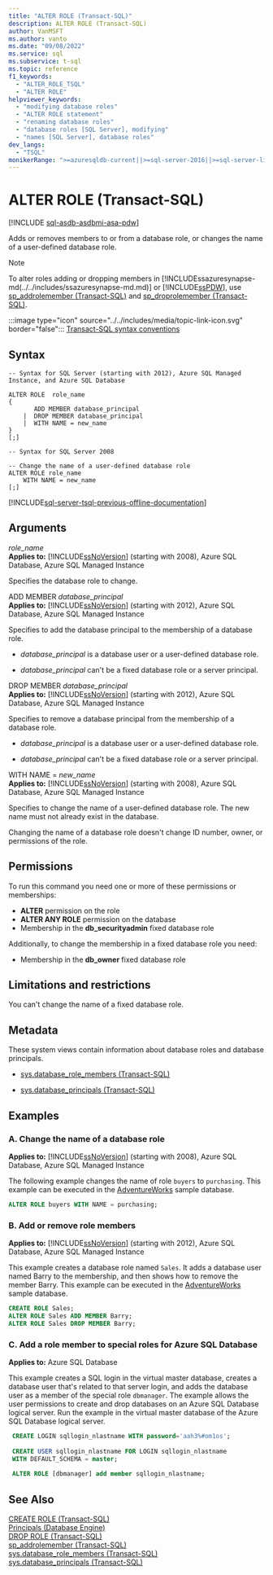 ```yaml
---
title: "ALTER ROLE (Transact-SQL)"
description: ALTER ROLE (Transact-SQL)
author: VanMSFT
ms.author: vanto
ms.date: "09/08/2022"
ms.service: sql
ms.subservice: t-sql
ms.topic: reference
f1_keywords:
  - "ALTER_ROLE_TSQL"
  - "ALTER ROLE"
helpviewer_keywords:
  - "modifying database roles"
  - "ALTER ROLE statement"
  - "renaming database roles"
  - "database roles [SQL Server], modifying"
  - "names [SQL Server], database roles"
dev_langs:
  - "TSQL"
monikerRange: ">=azuresqldb-current||>=sql-server-2016||>=sql-server-linux-2017||=azuresqldb-mi-current"
---
```

# ALTER ROLE (Transact-SQL)
[!INCLUDE [sql-asdb-asdbmi-asa-pdw](../../includes/applies-to-version/sql-asdb-asdbmi.md)]

  Adds or removes members to or from a database role, or changes the name of a user-defined database role.  
  
> [!NOTE]  
>  To alter roles adding or dropping members in [!INCLUDEssazuresynapse-md(../../includes/ssazuresynapse-md.md)] or [!INCLUDE[ssPDW](../../includes/sspdw-md.md)], use [sp_addrolemember &#40;Transact-SQL&#41;](../../relational-databases/system-stored-procedures/sp-addrolemember-transact-sql.md) and [sp_droprolemember &#40;Transact-SQL&#41;](../../relational-databases/system-stored-procedures/sp-droprolemember-transact-sql.md).  
  
 :::image type="icon" source="../../includes/media/topic-link-icon.svg" border="false"::: [Transact-SQL syntax conventions](../../t-sql/language-elements/transact-sql-syntax-conventions-transact-sql.md)  
  
## Syntax  
  
```syntaxsql
-- Syntax for SQL Server (starting with 2012), Azure SQL Managed Instance, and Azure SQL Database  
  
ALTER ROLE  role_name  
{  
       ADD MEMBER database_principal  
    |  DROP MEMBER database_principal  
    |  WITH NAME = new_name  
}  
[;]  
```  
  
 
```syntaxsql
-- Syntax for SQL Server 2008
  
-- Change the name of a user-defined database role  
ALTER ROLE role_name   
    WITH NAME = new_name  
[;]  
```  
  
[!INCLUDE[sql-server-tsql-previous-offline-documentation](../../includes/sql-server-tsql-previous-offline-documentation.md)]

## Arguments
 *role_name*  
 **Applies to:** [!INCLUDE[ssNoVersion](../../includes/ssnoversion-md.md)] (starting with 2008), Azure SQL Database, Azure SQL Managed Instance  
  
 Specifies the database role to change.  
  
 ADD MEMBER *database_principal*  
 **Applies to:** [!INCLUDE[ssNoVersion](../../includes/ssnoversion-md.md)] (starting with 2012), Azure SQL Database, Azure SQL Managed Instance 
  
 Specifies to add the database principal to the membership of a database role.  
  
-   *database_principal* is a database user or a user-defined database role.  
  
-   *database_principal* can't be a fixed database role or a server principal.  
  
DROP MEMBER *database_principal*  
 **Applies to:** [!INCLUDE[ssNoVersion](../../includes/ssnoversion-md.md)] (starting with 2012), Azure SQL Database, Azure SQL Managed Instance  
  
 Specifies to remove a database principal from the membership of a database role.  
  
-   *database_principal* is a database user or a user-defined database role.  
  
-   *database_principal* can't be a fixed database role or a server principal.  
  
WITH NAME = *new_name*  
 **Applies to:** [!INCLUDE[ssNoVersion](../../includes/ssnoversion-md.md)] (starting with 2008), Azure SQL Database, Azure SQL Managed Instance  
  
 Specifies to change the name of a user-defined database role. The new name must not already exist in the database.  
  
 Changing the name of a database role doesn't change ID number, owner, or permissions of the role.  
  
## Permissions  
 To run this command you need one or more of these permissions or memberships:  
  
-   **ALTER** permission on the role  
-   **ALTER ANY ROLE** permission on the database  
-   Membership in the **db_securityadmin** fixed database role  
  
Additionally, to change the membership in a fixed database role you need:  
  
-   Membership in the **db_owner** fixed database role  
  
## Limitations and restrictions  
 You can't change the name of a fixed database role.  
  
## Metadata  
 These system views contain information about database roles and database principals.  
  
-   [sys.database_role_members &#40;Transact-SQL&#41;](../../relational-databases/system-catalog-views/sys-database-role-members-transact-sql.md)  
  
-   [sys.database_principals &#40;Transact-SQL&#41;](../../relational-databases/system-catalog-views/sys-database-principals-transact-sql.md)  
  
## Examples  
  
### A. Change the name of a database role  
 **Applies to:** [!INCLUDE[ssNoVersion](../../includes/ssnoversion-md.md)] (starting with 2008), Azure SQL Database, Azure SQL Managed Instance  
  
 The following example changes the name of role `buyers` to `purchasing`.   This example can be executed in the [AdventureWorks](../../samples/adventureworks-install-configure.md) sample database.
  
```sql  
ALTER ROLE buyers WITH NAME = purchasing;  
```  
  
### B. Add or remove role members  
 **Applies to:** [!INCLUDE[ssNoVersion](../../includes/ssnoversion-md.md)] (starting with 2012), Azure SQL Database, Azure SQL Managed Instance  
  
 This example creates a database role named `Sales`. It adds a database user named Barry to the membership, and then shows how to remove the member Barry.   This example can be executed in the [AdventureWorks](../../samples/adventureworks-install-configure.md) sample database.
  
```sql  
CREATE ROLE Sales;  
ALTER ROLE Sales ADD MEMBER Barry;  
ALTER ROLE Sales DROP MEMBER Barry;  
```  

### C. Add a role member to special roles for Azure SQL Database
 **Applies to:** Azure SQL Database
  
This example creates a SQL login in the virtual master database, creates a database user that's related to that server login, and adds the database user as a member of the special role `dbmanager`. The example allows the user permissions to create and drop databases on an Azure SQL Database logical server. Run the example in the virtual master database of the Azure SQL Database logical server.

  
```sql  
 CREATE LOGIN sqllogin_nlastname WITH password='aah3%#om1os';
    
 CREATE USER sqllogin_nlastname FOR LOGIN sqllogin_nlastname 
 WITH DEFAULT_SCHEMA = master;
    
 ALTER ROLE [dbmanager] add member sqllogin_nlastname;
```  
  
## See Also  
 [CREATE ROLE &#40;Transact-SQL&#41;](../../t-sql/statements/create-role-transact-sql.md)   
 [Principals &#40;Database Engine&#41;](../../relational-databases/security/authentication-access/principals-database-engine.md)   
 [DROP ROLE &#40;Transact-SQL&#41;](../../t-sql/statements/drop-role-transact-sql.md)   
 [sp_addrolemember &#40;Transact-SQL&#41;](../../relational-databases/system-stored-procedures/sp-addrolemember-transact-sql.md)   
 [sys.database_role_members &#40;Transact-SQL&#41;](../../relational-databases/system-catalog-views/sys-database-role-members-transact-sql.md)   
 [sys.database_principals &#40;Transact-SQL&#41;](../../relational-databases/system-catalog-views/sys-database-principals-transact-sql.md)
